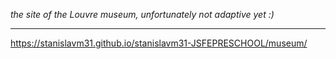 _the site of the Louvre museum, unfortunately not adaptive yet :)_
***
https://stanislavm31.github.io/stanislavm31-JSFEPRESCHOOL/museum/
